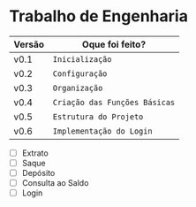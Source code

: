 
# Trabalho de Engenharia

|         Versão       |Oque foi feito?                                                  |
|----------------|-------------------------------|
|v0.1|`Inicialização`            |
|v0.2|`Configuração`            |
|v0.3|`Organização`            |
|v0.4|`Criação das Funções Básicas`            |
|v0.5|`Estrutura do Projeto`            |
|v0.6|`Implementação do Login`            |



 - [ ] Extrato
 - [ ] Saque
 - [ ] Depósito
 - [ ] Consulta ao Saldo
 - [ ] Login
